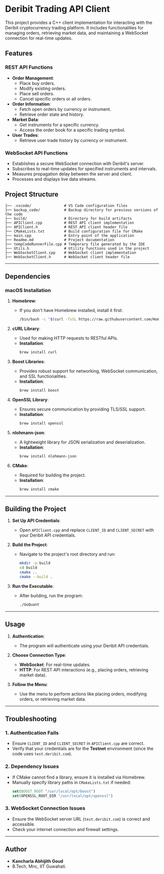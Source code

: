 # Deribit Trading API Client

This project provides a C++ client implementation for interacting with the Deribit cryptocurrency trading platform. It includes functionalities for managing orders, retrieving market data, and maintaining a WebSocket connection for real-time updates.

## Features

### REST API Functions
- **Order Management**:
  - Place buy orders.
  - Modify existing orders.
  - Place sell orders.
  - Cancel specific orders or all orders.
- **Order Information**:
  - Fetch open orders by currency or instrument.
  - Retrieve order state and history.
- **Market Data**:
  - Get instruments for a specific currency.
  - Access the order book for a specific trading symbol.
- **User Trades**:
  - Retrieve user trade history by currency or instrument.

### WebSocket API Functions
- Establishes a secure WebSocket connection with Deribit's server.
- Subscribes to real-time updates for specified instruments and intervals.
- Measures propagation delay between the server and client.
- Processes and displays live data streams.

## Project Structure
```
├── .vscode/               # VS Code configuration files
├── backup_code/           # Backup directory for previous versions of the code
├── build/                 # Directory for build artifacts
├── APIClient.cpp          # REST API client implementation
├── APIClient.h            # REST API client header file
├── CMakeLists.txt         # Build configuration file for CMake
├── main.cpp               # Entry point of the application
├── Readme.md              # Project documentation
├── tempCodeRunnerFile.cpp # Temporary file generated by the IDE
├── Utils.h                # Utility functions used in the project
├── WebSocketClient.cpp    # WebSocket client implementation
├── WebSocketClient.h      # WebSocket client header file
```

---

## Dependencies

### macOS Installation

1. **Homebrew**:
   - If you don't have Homebrew installed, install it first:
     ```bash
     /bin/bash -c "$(curl -fsSL https://raw.githubusercontent.com/Homebrew/install/HEAD/install.sh)"
     ```

2. **cURL Library**:
   - Used for making HTTP requests to RESTful APIs.
   - **Installation**:
     ```bash
     brew install curl
     ```

3. **Boost Libraries**:
   - Provides robust support for networking, WebSocket communication, and SSL functionalities.
   - **Installation**:
     ```bash
     brew install boost
     ```

4. **OpenSSL Library**:
   - Ensures secure communication by providing TLS/SSL support.
   - **Installation**:
     ```bash
     brew install openssl
     ```

5. **nlohmann-json**:
   - A lightweight library for JSON serialization and deserialization.
   - **Installation**:
     ```bash
     brew install nlohmann-json
     ```

6. **CMake**:
   - Required for building the project.
   - **Installation**:
     ```bash
     brew install cmake
     ```

---

## Building the Project

1. **Set Up API Credentials**:
   - Open `APIClient.cpp` and replace `CLIENT_ID` and `CLIENT_SECRET` with your Deribit API credentials.

2. **Build the Project**:
   - Navigate to the project's root directory and run:
     ```bash
     mkdir -p build
     cd build
     cmake ..
     cmake --build .
     ```

3. **Run the Executable**:
   - After building, run the program:
     ```bash
     ./GoQuant
     ```

---

## Usage

1. **Authentication**:
   - The program will authenticate using your Deribit API credentials.

2. **Choose Connection Type**:
   - **WebSocket**: For real-time updates.
   - **HTTP**: For REST API interactions (e.g., placing orders, retrieving market data).

3. **Follow the Menu**:
   - Use the menu to perform actions like placing orders, modifying orders, or retrieving market data.

---

## Troubleshooting

### **1. Authentication Fails**
- Ensure `CLIENT_ID` and `CLIENT_SECRET` in `APIClient.cpp` are correct.
- Verify that your credentials are for the **Testnet** environment (since the code uses `test.deribit.com`).

### **2. Dependency Issues**
- If CMake cannot find a library, ensure it is installed via Homebrew.
- Manually specify library paths in `CMakeLists.txt` if needed:
  ```cmake
  set(BOOST_ROOT "/usr/local/opt/boost")
  set(OPENSSL_ROOT_DIR "/usr/local/opt/openssl")
  ```

### **3. WebSocket Connection Issues**
- Ensure the WebSocket server URL (`test.deribit.com`) is correct and accessible.
- Check your internet connection and firewall settings.

---

## Author
- **Kancharla Abhijith Goud**
- B.Tech, Mnc, IIT Guwahati.

